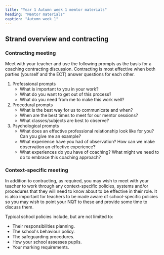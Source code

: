 ```yaml
---
title: "Year 1 Autumn week 1 mentor materials"
heading: "Mentor materials"
caption: "Autumn week 1"
---
```


## Strand overview and contracting

### Contracting meeting

Meet with your teacher and use the following prompts as the basis for a coaching contracting discussion. Contracting is most effective when both parties (yourself and the ECT) answer questions for each other.

1. Professional prompts
   - What is important to you in your work?
   - What do you want to get out of this process?
   - What do you need from me to make this work well?
2. Procedural prompts
   - What is the best way for us to communicate and when?
   - When are the best times to meet for our mentor sessions?
   - What classes/subjects are best to observe?
3. Psychological prompts
   - What does an effective professional relationship look like for you? Can you give me an example?
   - What experience have you had of observation? How can we make observation an effective experience?
   - What experiences do you have of coaching? What might we need to do to embrace this coaching approach?

### Context-specific meeting

In addition to contracting, as required, you may wish to meet with your teacher to work through any context-specific policies, systems and/or procedures that they will need to know about to be effective in their role. It is also important for teachers to be made aware of school-specific policies so you may wish to point your NQT to these and provide some time to discuss them.

Typical school policies include, but are not limited to:

- Their responsibilities planning.
- The school's behaviour policy.
- The safeguarding procedures.
- How your school assesses pupils.
- Your marking requirements.
